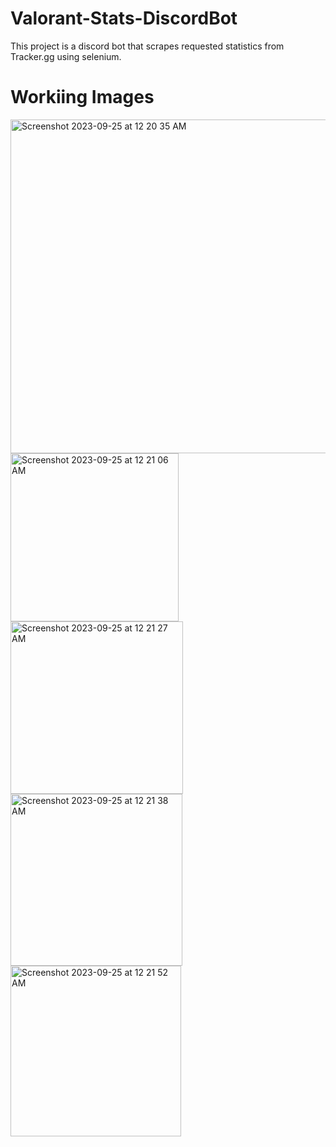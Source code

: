# Valorant-Stats-DiscordBot
This project is a discord bot that scrapes requested statistics from Tracker.gg using selenium. 
# Workiing Images
<img width="534" alt="Screenshot 2023-09-25 at 12 20 35 AM" src="https://github.com/RaymondYan38/Valorant-Stats-DiscordBot/assets/94600273/a7f00349-1d7a-4040-8cac-1139cfc421c0">
<br />
<img width="269" alt="Screenshot 2023-09-25 at 12 21 06 AM" src="https://github.com/RaymondYan38/Valorant-Stats-DiscordBot/assets/94600273/71e83bfe-b52f-4c47-ba77-daf05e669a9d">
<br />
<img width="276" alt="Screenshot 2023-09-25 at 12 21 27 AM" src="https://github.com/RaymondYan38/Valorant-Stats-DiscordBot/assets/94600273/c02b6d1d-c93c-4454-9a06-72a98d42bc91">
<br />
<img width="275" alt="Screenshot 2023-09-25 at 12 21 38 AM" src="https://github.com/RaymondYan38/Valorant-Stats-DiscordBot/assets/94600273/d744d29d-ecab-4d67-99f5-699f06fa8ed3">
<br />
<img width="273" alt="Screenshot 2023-09-25 at 12 21 52 AM" src="https://github.com/RaymondYan38/Valorant-Stats-DiscordBot/assets/94600273/d4795aa8-2e6c-44c3-bc56-fa3c9adc2770">
<br />
